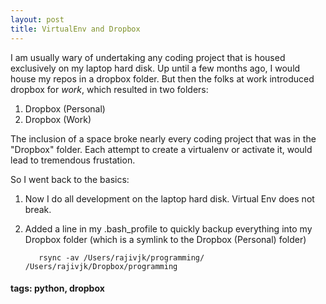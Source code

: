 ```yaml
---
layout: post
title: VirtualEnv and Dropbox	
---
```


I am usually wary of undertaking any coding project that is housed exclusively on my laptop hard disk. Up until a few months ago, I would house my repos in a dropbox folder. But then the folks at work introduced dropbox for *work*, which resulted in two folders:

  1. Dropbox (Personal)
  2. Dropbox (Work)

The inclusion of a space broke nearly every coding project that was in the "Dropbox" folder. Each attempt to create a virtualenv or activate it, would lead to tremendous frustation.

So I went back to the basics:

  1. Now I do all development on the laptop hard disk. Virtual Env does not break.
  2. Added a line in my .bash_profile to quickly backup everything into my Dropbox folder (which is a symlink to the Dropbox (Personal) folder)
			
			rsync -av /Users/rajivjk/programming/ /Users/rajivjk/Dropbox/programming	

#### tags: python, dropbox